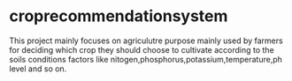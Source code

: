 # croprecommendationsystem
This project mainly focuses on agriculutre purpose mainly used by farmers for deciding which crop they should choose to cultivate according to the soils conditions factors like nitogen,phosphorus,potassium,temperature,ph level and so on.

